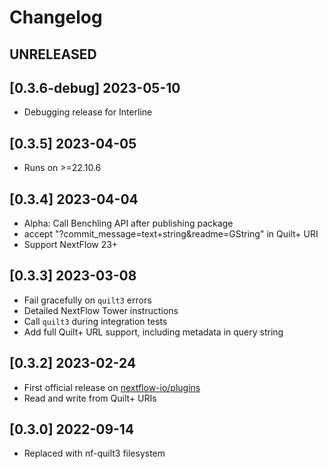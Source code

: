 # Changelog

## UNRELEASED

## [0.3.6-debug] 2023-05-10

- Debugging release for Interline

## [0.3.5] 2023-04-05

- Runs on >=22.10.6

## [0.3.4] 2023-04-04

- Alpha: Call Benchling API after publishing package
- accept "?commit_message=text+string&readme=GString" in Quilt+ URI
- Support NextFlow 23+

## [0.3.3] 2023-03-08

- Fail gracefully on `quilt3` errors
- Detailed NextFlow Tower instructions
- Call `quilt3` during integration tests
- Add full Quilt+ URL support, including metadata in query string

## [0.3.2] 2023-02-24

- First official release on [nextflow-io/plugins](https://github.com/nextflow-io/plugins/commits/main/plugins.json)
- Read and write from Quilt+ URIs

## [0.3.0] 2022-09-14

- Replaced with nf-quilt3 filesystem
